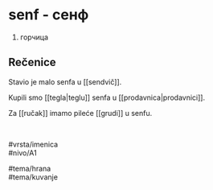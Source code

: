 # senf - сенф

1. горчица  

## Rečenice

Stavio je malo senfa u [[sendvič]].  

Kupili smo [[tegla|teglu]] senfa u [[prodavnica|prodavnici]].  

Za [[ručak]] imamo pileće [[grudi]] u senfu.

<br>

#vrsta/imenica  
#nivo/A1  

#tema/hrana  
#tema/kuvanje  
